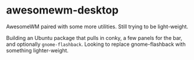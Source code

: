 # awesomewm-desktop
AwesomeWM paired with some more utilities. Still trying to be light-weight.

Building an Ubuntu package that pulls in conky, a few panels for the bar, and optionally `gnome-flashback`. Looking to replace gnome-flashback with something lighter-weight.
